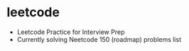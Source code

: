 # leetcode
- Leetcode Practice for Interview Prep
- Currently solving Neetcode 150 (roadmap) problems list

